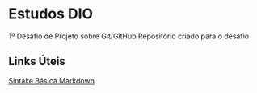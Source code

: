 # Estudos DIO
1º Desafio de Projeto sobre Git/GitHub
  Repositório criado para o desafio

## Links Úteis
[Sintake Básica Markdown](https://www.markdownguide.org/basic-syntax/)
